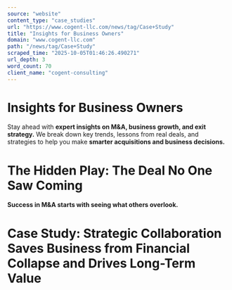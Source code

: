 ```yaml
---
source: "website"
content_type: "case_studies"
url: "https://www.cogent-llc.com/news/tag/Case+Study"
title: "Insights for Business Owners"
domain: "www.cogent-llc.com"
path: "/news/tag/Case+Study"
scraped_time: "2025-10-05T01:46:26.490271"
url_depth: 3
word_count: 70
client_name: "cogent-consulting"
---
```


# Insights for Business Owners

Stay ahead with **expert insights on M&A, business growth, and exit strategy.** We break down key trends, lessons from real deals, and strategies to help you make **smarter acquisitions and business decisions.**

# The Hidden Play: The Deal No One Saw Coming

**Success in M&A starts with seeing what others overlook.**

# Case Study: Strategic Collaboration Saves Business from Financial Collapse and Drives Long-Term Value